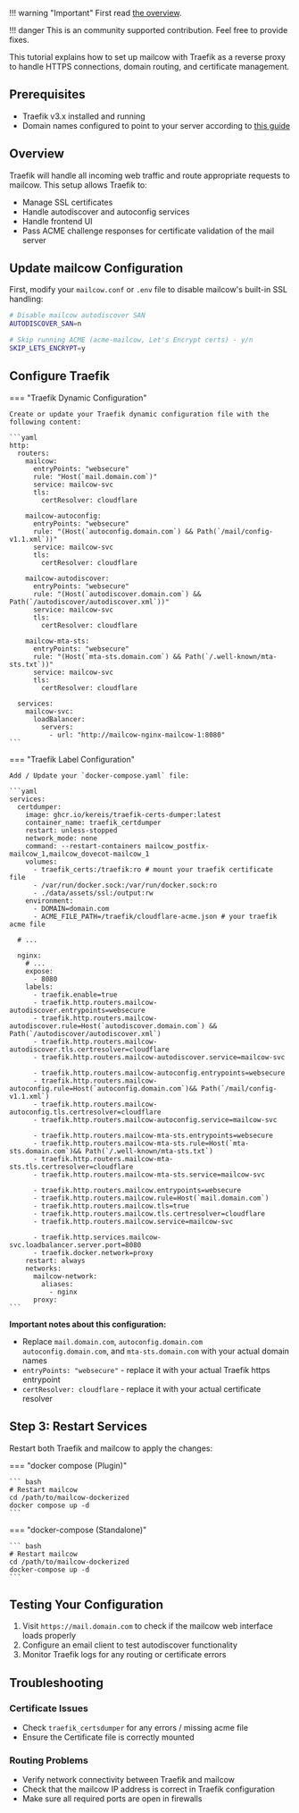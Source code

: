 !!! warning "Important"
    First read [the overview](r_p.md).

!!! danger
    This is an community supported contribution. Feel free to provide fixes.

This tutorial explains how to set up mailcow with Traefik as a reverse proxy to handle HTTPS connections, domain routing, and certificate management.

## Prerequisites

- Traefik v3.x installed and running
- Domain names configured to point to your server according to [this guide](../../getstarted/prerequisite-dns.md)

## Overview

Traefik will handle all incoming web traffic and route appropriate requests to mailcow. This setup allows Traefik to:

- Manage SSL certificates
- Handle autodiscover and autoconfig services
- Handle frontend UI
- Pass ACME challenge responses for certificate validation of the mail server

## Update mailcow Configuration

First, modify your `mailcow.conf` or `.env` file to disable mailcow's built-in SSL handling:

```bash
# Disable mailcow autodiscover SAN
AUTODISCOVER_SAN=n

# Skip running ACME (acme-mailcow, Let's Encrypt certs) - y/n
SKIP_LETS_ENCRYPT=y
```

## Configure Traefik

=== "Traefik Dynamic Configuration"

    Create or update your Traefik dynamic configuration file with the following content:

    ```yaml
    http:
      routers:
        mailcow:
          entryPoints: "websecure"
          rule: "Host(`mail.domain.com`)"
          service: mailcow-svc
          tls:
            certResolver: cloudflare

        mailcow-autoconfig:
          entryPoints: "websecure"
          rule: "(Host(`autoconfig.domain.com`) && Path(`/mail/config-v1.1.xml`))"
          service: mailcow-svc
          tls:
            certResolver: cloudflare

        mailcow-autodiscover:
          entryPoints: "websecure"
          rule: "(Host(`autodiscover.domain.com`) && Path(`/autodiscover/autodiscover.xml`))"
          service: mailcow-svc
          tls:
            certResolver: cloudflare

        mailcow-mta-sts:
          entryPoints: "websecure"
          rule: "(Host(`mta-sts.domain.com`) && Path(`/.well-known/mta-sts.txt`))"
          service: mailcow-svc
          tls:
            certResolver: cloudflare

      services:
        mailcow-svc:
          loadBalancer:
            servers:
              - url: "http://mailcow-nginx-mailcow-1:8080"
    ```

=== "Traefik Label Configuration"

    Add / Update your `docker-compose.yaml` file:

    ```yaml
    services:
      certdumper:
        image: ghcr.io/kereis/traefik-certs-dumper:latest
        container_name: traefik_certdumper
        restart: unless-stopped
        network_mode: none
        command: --restart-containers mailcow_postfix-mailcow_1,mailcow_dovecot-mailcow_1
        volumes:
          - traefik_certs:/traefik:ro # mount your traefik certificate file
          - /var/run/docker.sock:/var/run/docker.sock:ro
          - ./data/assets/ssl:/output:rw
        environment:
          - DOMAIN=domain.com
          - ACME_FILE_PATH=/traefik/cloudflare-acme.json # your traefik acme file

      # ...

      nginx:
        # ...
        expose:
          - 8080
        labels:
          - traefik.enable=true
          - traefik.http.routers.mailcow-autodiscover.entrypoints=websecure
          - traefik.http.routers.mailcow-autodiscover.rule=Host(`autodiscover.domain.com`) && Path(`/autodiscover/autodiscover.xml`)
          - traefik.http.routers.mailcow-autodiscover.tls.certresolver=cloudflare
          - traefik.http.routers.mailcow-autodiscover.service=mailcow-svc

          - traefik.http.routers.mailcow-autoconfig.entrypoints=websecure
          - traefik.http.routers.mailcow-autoconfig.rule=Host(`autoconfig.domain.com`)&& Path(`/mail/config-v1.1.xml`)
          - traefik.http.routers.mailcow-autoconfig.tls.certresolver=cloudflare
          - traefik.http.routers.mailcow-autoconfig.service=mailcow-svc

          - traefik.http.routers.mailcow-mta-sts.entrypoints=websecure
          - traefik.http.routers.mailcow-mta-sts.rule=Host(`mta-sts.domain.com`)&& Path(`/.well-known/mta-sts.txt`)
          - traefik.http.routers.mailcow-mta-sts.tls.certresolver=cloudflare
          - traefik.http.routers.mailcow-mta-sts.service=mailcow-svc

          - traefik.http.routers.mailcow.entrypoints=websecure
          - traefik.http.routers.mailcow.rule=Host(`mail.domain.com`)
          - traefik.http.routers.mailcow.tls=true
          - traefik.http.routers.mailcow.tls.certresolver=cloudflare
          - traefik.http.routers.mailcow.service=mailcow-svc

          - traefik.http.services.mailcow-svc.loadbalancer.server.port=8080
          - traefik.docker.network=proxy
        restart: always
        networks:
          mailcow-network:
            aliases:
              - nginx
          proxy:
    ```

**Important notes about this configuration:**

- Replace `mail.domain.com`, `autoconfig.domain.com` `autoconfig.domain.com`, and `mta-sts.domain.com` with your actual domain names
- `entryPoints: "websecure"` - replace it with your actual Traefik https entrypoint
- `certResolver: cloudflare` - replace it with your actual certificate resolver

## Step 3: Restart Services

Restart both Traefik and mailcow to apply the changes:

=== "docker compose (Plugin)"

    ``` bash
    # Restart mailcow
    cd /path/to/mailcow-dockerized
    docker compose up -d
    ```

=== "docker-compose (Standalone)"

    ``` bash
    # Restart mailcow
    cd /path/to/mailcow-dockerized
    docker-compose up -d
    ```

## Testing Your Configuration

1. Visit `https://mail.domain.com` to check if the mailcow web interface loads properly
2. Configure an email client to test autodiscover functionality
3. Monitor Traefik logs for any routing or certificate errors

## Troubleshooting

### Certificate Issues

- Check `traefik_certsdumper` for any errors / missing acme file
- Ensure the Certificate file is correctly mounted

### Routing Problems

- Verify network connectivity between Traefik and mailcow
- Check that the mailcow IP address is correct in Traefik configuration
- Make sure all required ports are open in firewalls
